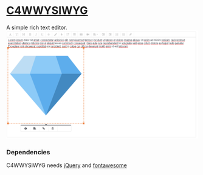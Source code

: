 # [C4WWYSIWYG](http://vincentpalcon.ml/)
A simple rich text editor.
![C4WWYSIWYG Screenshot 1](https://raw.githubusercontent.com/vincentpalcon/c4wwysiwyg/master/img/c4wwysiwyg.png)

### Dependencies
C4WWYSIWYG needs [jQuery](http://jquery.com/) and [fontawesome](https://fontawesome.com/v4.7.0/)
